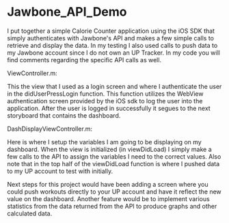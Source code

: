 # Jawbone_API_Demo

I put together a simple Calorie Counter application using the iOS SDK that simply authenticates with Jawbone's API and makes a few simple calls to retrieve and display the data.  In my testing I also used calls to push data to my Jawbone account since I do not own an UP Tracker.  In my code you will find comments regarding the specific API calls as well.

ViewController.m:

This the view that I used as a login screen and where I authenticate the user in the didUserPressLogin function.  This function utilizes the WebView authentication screen provided by the iOS sdk to log the user into the application.  After the user is logged in successfully it segues to the next storyboard that contains the dashboard.

DashDisplayViewController.m:

Here is where I setup the variables I am going to be displaying on my dashboard.  When the view is initialized (in viewDidLoad) I simply make a few calls to the API to assign the variables I need to the correct values.  Also note that in the top half of the viewDidLoad function is where I pushed data to my UP account to test with initially.

Next steps for this project would have been adding a screen where you could push workouts directly to your UP account and have it reflect the new value on the dashboard.  Another feature would be to implement various statistics from the data returned from the API to produce graphs and other calculated data.
